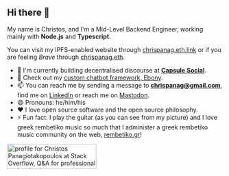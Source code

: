 ## Hi there 👋

My name is Christos, and I'm a Mid-Level Backend Engineer, working mainly with **Node.js** and **Typescript**. 

You can visit my IPFS-enabled website through [chrispanag.eth.link](https://chrispanag.eth.link) or if you are feeling *Brave* through [chrispanag.eth](https://chrispanag.eth).

- 💊 I'm currently building decentralised discourse at [**Capsule Social**](https://capsule.social).
- 🔭 Check out my [custom chatbot framework, Ebony](https://github.com/chrispanag/ebony).
- 📫 You can reach me by sending a message to **chrispanag@gmail.com**, find me on [LinkedIn](https://www.linkedin.com/in/chrispanag/) or reach me on <a rel="me" href="https://fosstodon.org/@chrispanag">Mastodon</a>.
- 😄 Pronouns: he/him/his
- ❤️ I love open source software and the open source philosophy.
- ⚡ Fun fact: I play the guitar (as you can see from my picture) and I love greek rembetiko music so much that I administer a greek rembetiko music community on the web, [rembetiko.gr](https://rembetiko.gr)!

<a href="https://stackoverflow.com/users/6141173/christos-panagiotakopoulos"><img src="https://stackoverflow.com/users/flair/6141173.png?theme=clean" width="208" height="58" alt="profile for Christos Panagiotakopoulos at Stack Overflow, Q&amp;A for professional and enthusiast programmers" title="profile for Christos Panagiotakopoulos at Stack Overflow, Q&amp;A for professional and enthusiast programmers"></a>
